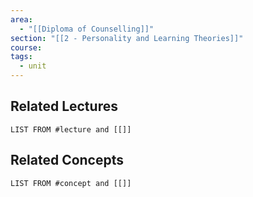 ```yaml
---
area:
  - "[[Diploma of Counselling]]"
section: "[[2 - Personality and Learning Theories]]"
course: 
tags:
  - unit
---
```


## Related Lectures
```dataview
LIST FROM #lecture and [[]]
```

## Related Concepts
```dataview
LIST FROM #concept and [[]]
```
